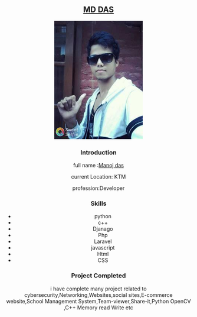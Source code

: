 <center><h2><a href="https://www.facebook.com/manojdastopa/">MD DAS</a></h2>
  <img src="https://github.com/mddas/CMS/blob/master/images/33110028_2109810212612748_3893850378852106240_n.jpg">
<h3>Introduction</h3>
<p>full name :<a href="https://www.facebook.com/manojdastopa/">Manoj das</a></p>
<p>current Location: KTM </p>
<p>profession:Developer</p>
<h3>Skills</h3>
<ul>
  <li>python</li>
  <li>c++</li>
  <li>Djanago</li>
  <li>Php</li>
   <li>Laravel</li>
  <li>javascript</li>
  <li>Html</li>
  <li>CSS</li>
</ul>
<h3>Project Completed</h3>
<p>i have complete many project related to cybersecurity,Networking,Websites,social sites,E-commerce website,School Management System,Team-viewer,Share-it,Python OpenCV ,C++ Memory read Write etc</p>
<p

  </center>
  
